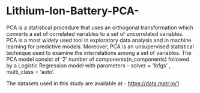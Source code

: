 # Lithium-Ion-Battery-PCA-

PCA is a statistical procedure that uses an orthogonal transformation which converts a set of correlated variables to a set of uncorrelated variables. PCA is a most widely used tool in exploratory data analysis and in machine learning for predictive models. Moreover, PCA is an unsupervised statistical technique used to examine the interrelations among a set of variables. The PCA model consist of ‘2’ number of components(n_components) followed by a Logistic Regression model with parameters – solver = ‘lbfgs’ , multi_class = ‘auto’.

The datasets used in this study are available at - https://data.matr.io/1
